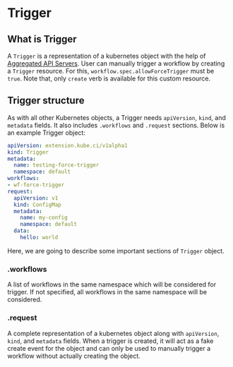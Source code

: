 # Trigger

## What is Trigger
A `Trigger` is a representation of a kubernetes object with the help of [Aggregated API Servers](https://github.com/kubernetes/community/blob/master/contributors/design-proposals/api-machinery/aggregated-api-servers.md). User can manually trigger a workflow by creating a `Trigger` resource. For this, `workflow.spec.allowForceTrigger` must be `true`. Note that, only `create` verb is available for this custom resource.

## Trigger structure
As with all other Kubernetes objects, a Trigger needs `apiVersion`, `kind`, and `metadata` fields. It also includes `.workflows` and `.request` sections. Below is an example Trigger object:

```yaml
apiVersion: extension.kube.ci/v1alpha1
kind: Trigger
metadata:
  name: testing-force-trigger
  namespace: default
workflows:
- wf-force-trigger
request:
  apiVersion: v1
  kind: ConfigMap
  metadata:
    name: my-config
    namespace: default
  data:
    hello: world
```

Here, we are going to describe some important sections of `Trigger` object.

### .workflows

A list of workflows in the same namespace which will be considered for trigger. If not specified, all workflows in the same namespace will be considered.

### .request

A complete representation of a kubernetes object along with `apiVersion`, `kind`, and `metadata` fields. When a trigger is created, it will act as a fake create event for the object and can only be used to manually trigger a workflow without actually creating the object.
